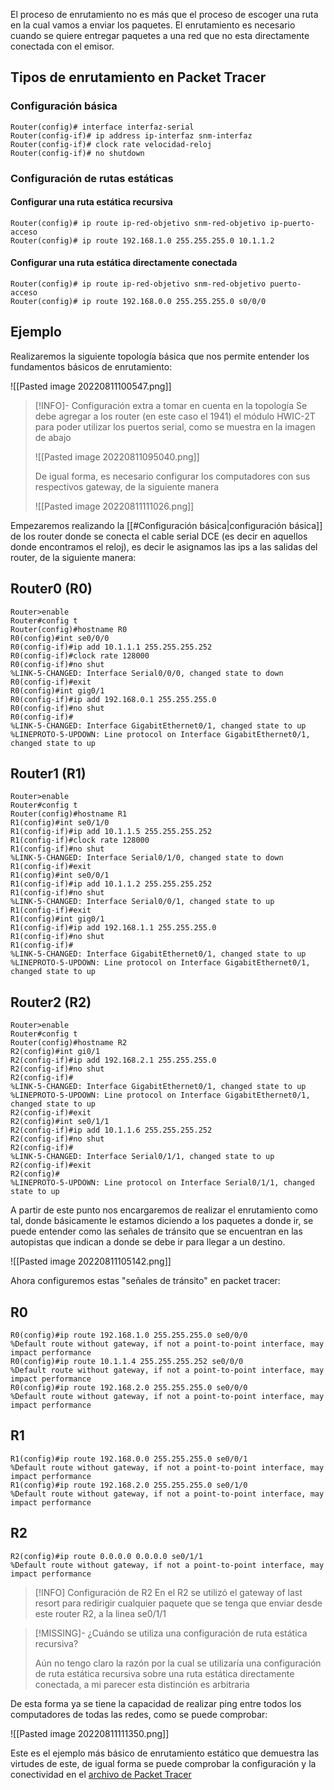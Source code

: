 
El proceso de enrutamiento no es más que el proceso de escoger una ruta en la cual vamos a enviar los paquetes. El enrutamiento es necesario cuando se quiere entregar paquetes a una red que no esta directamente conectada con el emisor.

## Tipos de enrutamiento en Packet Tracer
### Configuración básica 
```
Router(config)# interface interfaz-serial
Router(config-if)# ip address ip-interfaz snm-interfaz
Router(config-if)# clock rate velocidad-reloj
Router(config-if)# no shutdown
```
### Configuración de rutas estáticas
#### Configurar una ruta estática recursiva
```
Router(config)# ip route ip-red-objetivo snm-red-objetivo ip-puerto-acceso
Router(config)# ip route 192.168.1.0 255.255.255.0 10.1.1.2
```
#### Configurar una ruta estática directamente conectada
```
Router(config)# ip route ip-red-objetivo snm-red-objetivo puerto-acceso
Router(config)# ip route 192.168.0.0 255.255.255.0 s0/0/0
```

## Ejemplo
Realizaremos la siguiente topología básica que nos permite entender los fundamentos básicos de enrutamiento: 

![[Pasted image 20220811100547.png]]

>[!INFO]- Configuración extra a tomar en cuenta en la topología
>Se debe agregar a los router (en este caso el 1941) el módulo HWIC-2T para poder utilizar los puertos serial, como se muestra en la imagen de abajo 
>
>![[Pasted image 20220811095040.png]]
>
>De igual forma, es necesario configurar los computadores con sus respectivos gateway, de la siguiente manera
>
>![[Pasted image 20220811111026.png]]


Empezaremos realizando la [[#Configuración básica|configuración básica]] de los router donde se conecta el cable serial DCE (es decir en aquellos donde encontramos el reloj), es decir le asignamos las ips a las salidas del router, de la siguiente manera:

## Router0 (R0)
```
Router>enable
Router#config t
Router(config)#hostname R0
R0(config)#int se0/0/0
R0(config-if)#ip add 10.1.1.1 255.255.255.252
R0(config-if)#clock rate 128000
R0(config-if)#no shut
%LINK-5-CHANGED: Interface Serial0/0/0, changed state to down
R0(config-if)#exit
R0(config)#int gig0/1
R0(config-if)#ip add 192.168.0.1 255.255.255.0
R0(config-if)#no shut
R0(config-if)#
%LINK-5-CHANGED: Interface GigabitEthernet0/1, changed state to up
%LINEPROTO-5-UPDOWN: Line protocol on Interface GigabitEthernet0/1, changed state to up
```

## Router1 (R1) 
```
Router>enable
Router#config t
Router(config)#hostname R1
R1(config)#int se0/1/0
R1(config-if)#ip add 10.1.1.5 255.255.255.252
R1(config-if)#clock rate 128000
R1(config-if)#no shut
%LINK-5-CHANGED: Interface Serial0/1/0, changed state to down
R1(config-if)#exit
R1(config)#int se0/0/1
R1(config-if)#ip add 10.1.1.2 255.255.255.252
R1(config-if)#no shut
%LINK-5-CHANGED: Interface Serial0/0/1, changed state to up
R1(config-if)#exit
R1(config)#int gig0/1
R1(config-if)#ip add 192.168.1.1 255.255.255.0
R1(config-if)#no shut
R1(config-if)#
%LINK-5-CHANGED: Interface GigabitEthernet0/1, changed state to up
%LINEPROTO-5-UPDOWN: Line protocol on Interface GigabitEthernet0/1, changed state to up
```

## Router2 (R2)
```
Router>enable
Router#config t
Router(config)#hostname R2
R2(config)#int gi0/1
R2(config-if)#ip add 192.168.2.1 255.255.255.0
R2(config-if)#no shut
R2(config-if)#
%LINK-5-CHANGED: Interface GigabitEthernet0/1, changed state to up
%LINEPROTO-5-UPDOWN: Line protocol on Interface GigabitEthernet0/1, changed state to up
R2(config-if)#exit
R2(config)#int se0/1/1
R2(config-if)#ip add 10.1.1.6 255.255.255.252
R2(config-if)#no shut 
R2(config-if)#
%LINK-5-CHANGED: Interface Serial0/1/1, changed state to up
R2(config-if)#exit
R2(config)#
%LINEPROTO-5-UPDOWN: Line protocol on Interface Serial0/1/1, changed state to up
```

A partir de este punto nos encargaremos de realizar el enrutamiento como tal, donde básicamente le estamos diciendo a los paquetes a donde ir, se puede entender como las señales de tránsito que se encuentran en las autopistas que indican a donde se debe ir para llegar a un destino. 

![[Pasted image 20220811105142.png]]

Ahora configuremos estas "señales de tránsito" en packet tracer:

## R0
```
R0(config)#ip route 192.168.1.0 255.255.255.0 se0/0/0
%Default route without gateway, if not a point-to-point interface, may impact performance
R0(config)#ip route 10.1.1.4 255.255.255.252 se0/0/0
%Default route without gateway, if not a point-to-point interface, may impact performance
R0(config)#ip route 192.168.2.0 255.255.255.0 se0/0/0
%Default route without gateway, if not a point-to-point interface, may impact performance
```
## R1
```
R1(config)#ip route 192.168.0.0 255.255.255.0 se0/0/1
%Default route without gateway, if not a point-to-point interface, may impact performance
R1(config)#ip route 192.168.2.0 255.255.255.0 se0/1/0
%Default route without gateway, if not a point-to-point interface, may impact performance
```
## R2
```
R2(config)#ip route 0.0.0.0 0.0.0.0 se0/1/1
%Default route without gateway, if not a point-to-point interface, may impact performance
```

>[!INFO] Configuración de R2
>En el R2 se utilizó el gateway of last resort para redirigir cualquier paquete que se tenga que enviar desde este router R2, a la linea se0/1/1

> [!MISSING]- ¿Cuándo se utiliza una configuración de ruta estática recursiva?
> 
>Aún no tengo claro la razón por la cual se utilizaría una configuración de ruta estática recursiva sobre una ruta estática directamente conectada, a mi parecer esta distinción es arbitraria

De esta forma ya se tiene la capacidad de realizar ping entre todos los computadores de todas las redes, como se puede comprobar: 

![[Pasted image 20220811111350.png]]

Este es el ejemplo más básico de enrutamiento estático que demuestra las virtudes de este, de igual forma se puede comprobar la configuración y la conectividad en el [archivo de Packet Tracer](https://drive.google.com/file/d/1AUVCAkDeLnEhjGviBeF66aoGCY9SdSqn/view?usp=sharing)


